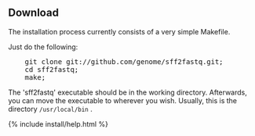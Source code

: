 ## Download
The installation process currently consists of a very simple Makefile.

Just do the following:

<pre class="terminal">
    git clone git://github.com/genome/sff2fastq.git;
    cd sff2fastq;
    make;
</pre>

The 'sff2fastq' executable should be in the working directory.
Afterwards, you can move the executable to wherever you wish. Usually,
this is the directory `/usr/local/bin` .

{% include install/help.html %}
